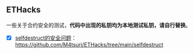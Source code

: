 ## ETHacks

一些关于合约安全的测试，**代码中出现的私钥均为本地测试私钥，请自行替换**。

- [x] [selfdestruct的安全问题](https://solidity-by-example.org/hacks/self-destruct/)：https://github.com/M4tsuri/ETHacks/tree/main/selfdestruct
